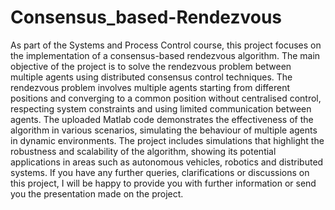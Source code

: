 # Consensus_based-Rendezvous
As part of the Systems and Process Control course, this project focuses on the implementation of a consensus-based rendezvous algorithm. The main objective of the project is to solve the rendezvous problem between multiple agents using distributed consensus control techniques. The rendezvous problem involves multiple agents starting from different positions and converging to a common position without centralised control, respecting system constraints and using limited communication between agents. 
The uploaded Matlab code demonstrates the effectiveness of the algorithm in various scenarios, simulating the behaviour of multiple agents in dynamic environments. The project includes simulations that highlight the robustness and scalability of the algorithm, showing its potential applications in areas such as autonomous vehicles, robotics and distributed systems. If you have any further queries, clarifications or discussions on this project, I will be happy to provide you with further information or send you the presentation made on the project.
